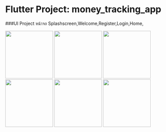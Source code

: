 # Flutter Project: money_tracking_app
###UI Project หน้าจอ Splashscreen,Welcome,Register,Login,Home,

<img src="[https://github.com/user-attachments/assets/27a01166-225d-43d4-b031-13ae785143c6](https://github.com/Bannaruj/money_tracking_app/blob/main/Screenshot%202025-05-07%20141551.png?raw=true)" width = 150>

<img src="[https://github.com/user-attachments/assets/27a01166-225d-43d4-b031-13ae785143c6](https://github.com/Bannaruj/money_tracking_app/blob/main/Screenshot%202025-05-07%20141608.png?raw=true)" width = 150>

<img src="[https://github.com/user-attachments/assets/27a01166-225d-43d4-b031-13ae785143c6](https://github.com/Bannaruj/money_tracking_app/blob/main/Screenshot%202025-05-07%20141618.png?raw=true)" width = 150>

<img src="[https://github.com/user-attachments/assets/27a01166-225d-43d4-b031-13ae785143c6](https://github.com/Bannaruj/money_tracking_app/blob/main/Screenshot%202025-05-07%20141728.png?raw=true)" width = 150>

<img src="[https://github.com/user-attachments/assets/27a01166-225d-43d4-b031-13ae785143c6](https://github.com/Bannaruj/money_tracking_app/blob/main/Screenshot%202025-05-07%20141738.png?raw=true)" width = 150>

<img src="[https://github.com/user-attachments/assets/27a01166-225d-43d4-b031-13ae785143c6](https://github.com/Bannaruj/money_tracking_app/blob/main/Screenshot%202025-05-07%20141748.png?raw=true)" width = 150>


